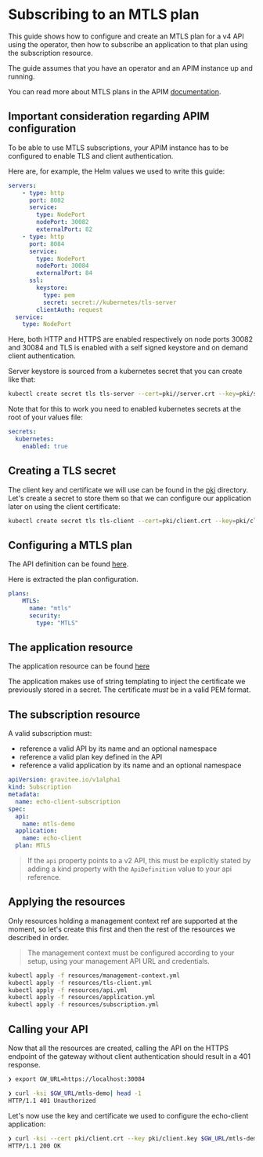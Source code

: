 # Subscribing to an MTLS plan

This guide shows how to configure and create an MTLS plan for a v4 API using the operator, then how to subscribe an application to that plan using the subscription resource.

The guide assumes that you have an operator and an APIM instance up and running.

You can read more about MTLS plans in the APIM [documentation](https://documentation.gravitee.io/apim/using-the-product/managing-your-apis/preparing-apis-for-subscribers/plans/mtls).

## Important consideration regarding APIM configuration

To be able to use MTLS subscriptions, your APIM instance has to be configured to enable TLS and client authentication.

Here are, for example, the Helm values we used to write this guide:

```yaml
servers:
    - type: http
      port: 8082
      service:
        type: NodePort
        nodePort: 30082
        externalPort: 82
    - type: http
      port: 8084
      service:
        type: NodePort
        nodePort: 30084
        externalPort: 84
      ssl:
        keystore:
          type: pem
          secret: secret://kubernetes/tls-server
        clientAuth: request
  service:
    type: NodePort
```

Here, both HTTP and HTTPS are enabled respectively on node ports 30082 and 30084 and TLS is enabled with a self signed keystore and on demand client authentication.

Server keystore is sourced from a kubernetes secret that you can create like that:

```sh
kubectl create secret tls tls-server --cert=pki//server.crt --key=pki/server.key
```

Note that for this to work you need to enabled kubernetes secrets at the root of your values file:

```yaml
secrets:
  kubernetes:
    enabled: true
```

## Creating a TLS secret

The client key and certificate we will use can be found in the [pki](pki/) directory. Let's create a secret to store them so that we can configure our application later on using the client certificate:

```sh
kubectl create secret tls tls-client --cert=pki/client.crt --key=pki/client.key --dry-run=client -o yaml>resources/tls-client.yml
```

## Configuring a MTLS plan

The API definition can be found [here](resources/api.yml).

Here is extracted the plan configuration.

```yaml
plans:
    MTLS:
      name: "mtls"
      security:
        type: "MTLS"
```

## The application resource

The application resource can be found [here](resources/application.yml)

The application makes use of string templating to inject the certificate we previously stored in a secret. The certificate *must* be in a valid PEM format.

## The subscription resource

A valid subscription must:
  - reference a valid API by its name and an optional namespace
  - reference a valid plan key defined in the API
  - reference a valid application by its name and an optional namespace

```yaml
apiVersion: gravitee.io/v1alpha1
kind: Subscription
metadata:
  name: echo-client-subscription
spec:
  api:
    name: mtls-demo
  application: 
    name: echo-client
  plan: MTLS
```

> If the `api` property points to a v2 API, this must be explicitly stated by adding a kind
> property with the `ApiDefinition` value to your api reference.

## Applying the resources

Only resources holding a management context ref are supported at the moment, so let's create this first and then the rest of the resources we described in order.

> The management context must be configured according to your setup, using your management API URL and credentials.

```sh
kubectl apply -f resources/management-context.yml
kubectl apply -f resources/tls-client.yml
kubectl apply -f resources/api.yml
kubectl apply -f resources/application.yml
kubectl apply -f resources/subscription.yml
```

## Calling your API

Now that all the resources are created, calling the API on the HTTPS endpoint of the gateway without client authentication should result in a 401 response.

```sh
❯ export GW_URL=https://localhost:30084
```

```sh
❯ curl -ksi $GW_URL/mtls-demo| head -1                                               
HTTP/1.1 401 Unauthorized
```

Let's now use the key and certificate we used to configure the echo-client application:

```sh
❯ curl -ksi --cert pki/client.crt --key pki/client.key $GW_URL/mtls-demo| head -1    
HTTP/1.1 200 OK
```


